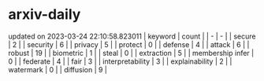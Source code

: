 # arxiv-daily
updated on 2023-03-24 22:10:58.823011
| keyword | count |
| - | - |
| secure | 2 |
| security | 6 |
| privacy | 5 |
| protect | 0 |
| defense | 4 |
| attack | 6 |
| robust | 19 |
| biometric | 1 |
| steal | 0 |
| extraction | 5 |
| membership infer | 0 |
| federate | 4 |
| fair | 3 |
| interpretability | 3 |
| explainability | 2 |
| watermark | 0 |
| diffusion | 9 |
